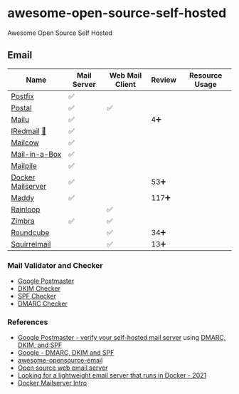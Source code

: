 # awesome-open-source-self-hosted
Awesome Open Source Self Hosted

## Email

Name | Mail Server | Web Mail Client | Review | Resource Usage
---|---|---|---|---
[Postfix]() |✅|||
[Postal]() |✅|✅||
[Mailu](https://mailu.io/2.0/) |✅||4➕|
[IRedmail]() [🐳](https://github.com/iredmail/dockerized) |✅|||
[Mailcow](https://mailcow.email) |✅|||
[Mail-in-a-Box](https://mailinabox.email) |✅|||
[Mailpile](https://www.mailpile.is) |✅|||
[Docker Mailserver](https://github.com/docker-mailserver/docker-mailserver) |✅||53➕| 
[Maddy](https://maddy.email) |✅||117➕|
[Rainloop](https://www.rainloop.net) ||✅|| 
[Zimbra](https://www.zimbra.com) |✅|✅||
[Roundcube]() ||✅|34➕|
[Squirrelmail]() ||✅|13➕|

### Mail Validator and Checker
- [Google Postmaster](https://postmaster.google.com/)
- [DKIM Checker](https://mxtoolbox.com/dkim.aspx)
- [SPF Checker](https://mxtoolbox.com/SuperTool.aspx?action=spf)
- [DMARC Checker](https://dmarcly.com/tools/dmarc-checker)

### References
- [Google Postmaster - verify your self-hosted mail server](https://postmaster.google.com) using [DMARC, DKIM, and SPF](https://www.cloudflare.com/en-au/learning/email-security/dmarc-dkim-spf/)
- [Google - DMARC, DKIM and SPF](https://support.google.com/a/answer/81126?visit_id=638532177956139038-3838716887&rd=1#authentication)
- [awesome-opensource-email](https://github.com/Mindbaz/awesome-opensource-email)
- [Open source web email server](https://forwardemail.net/en/blog/open-source/web-email-server)
- [Looking for a lightweight email server that runs in Docker - 2021](https://www.reddit.com/r/selfhosted/comments/pqbhej/looking_for_a_lightweight_email_server_that_runs/)
- [Docker Mailserver Intro](https://docker-mailserver.github.io/docker-mailserver/latest/introduction/)
